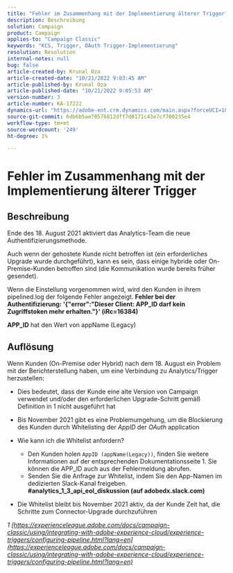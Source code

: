 ```yaml
---
title: "Fehler im Zusammenhang mit der Implementierung älterer Trigger"
description: Beschreibung
solution: Campaign
product: Campaign
applies-to: "Campaign Classic"
keywords: "KCS, Trigger, OAuth Trigger-Implementierung"
resolution: Resolution
internal-notes: null
bug: false
article-created-by: Krunal Oza
article-created-date: "10/21/2022 9:03:45 AM"
article-published-by: Krunal Oza
article-published-date: "10/21/2022 9:05:53 AM"
version-number: 3
article-number: KA-17222
dynamics-url: "https://adobe-ent.crm.dynamics.com/main.aspx?forceUCI=1&pagetype=entityrecord&etn=knowledgearticle&id=d63b333e-1f51-ed11-bba2-0022480867fb"
source-git-commit: 6db6b5ae70576812dff7d0171c43e7cf700235e4
workflow-type: tm+mt
source-wordcount: '249'
ht-degree: 1%

---
```


# Fehler im Zusammenhang mit der Implementierung älterer Trigger

## Beschreibung


Ende des 18. August 2021 aktiviert das Analytics-Team die neue Authentifizierungsmethode.

Auch wenn der gehostete Kunde nicht betroffen ist (ein erforderliches Upgrade wurde durchgeführt), kann es sein, dass einige hybride oder On-Premise-Kunden betroffen sind (die Kommunikation wurde bereits früher gesendet).

Wenn die Einstellung vorgenommen wird, wird den Kunden in ihrem pipelined.log der folgende Fehler angezeigt.
<b>Fehler bei der Authentifizierung: &#39;{&quot;error&quot;:&quot;Dieser Client: APP_ID darf kein Zugriffstoken mehr erhalten.&quot;}&#39; (iRc=16384)</b>

<b>APP_ID</b> hat den Wert von appName (Legacy)


## Auflösung


Wenn Kunden (On-Premise oder Hybrid) nach dem 18. August ein Problem mit der Berichterstellung haben, um eine Verbindung zu Analytics/Trigger herzustellen:

- Dies bedeutet, dass der Kunde eine alte Version von Campaign verwendet und/oder den erforderlichen Upgrade-Schritt gemäß Definition in 1 nicht ausgeführt hat
- Bis November 2021 gibt es eine Problemumgehung, um die Blockierung des Kunden durch Whitelisting der *AppID* der *OAuth* application
- Wie kann ich die Whitelist anfordern?

   - Den Kunden holen `AppID (appName(Legacy))`, finden Sie weitere Informationen auf der entsprechenden Dokumentationsseite 1. Sie können die APP_ID auch aus der Fehlermeldung abrufen.
   - Senden Sie die Anfrage zur Whitelist, indem Sie den App-Namen im dedizierten Slack-Kanal freigeben. <b>#analytics_1_3_api_eol_diskussion (auf adobedx.slack.com)</b>
- Die Whitelist bleibt bis November 2021 aktiv, da der Kunde Zeit hat, die Schritte zum Connector-Upgrade durchzuführen


*1 [https://experienceleague.adobe.com/docs/campaign-classic/using/integrating-with-adobe-experience-cloud/experience-triggers/configuring-pipeline.html?lang=en](https://experienceleague.adobe.com/docs/campaign-classic/using/integrating-with-adobe-experience-cloud/experience-triggers/configuring-pipeline.html?lang=en)*
